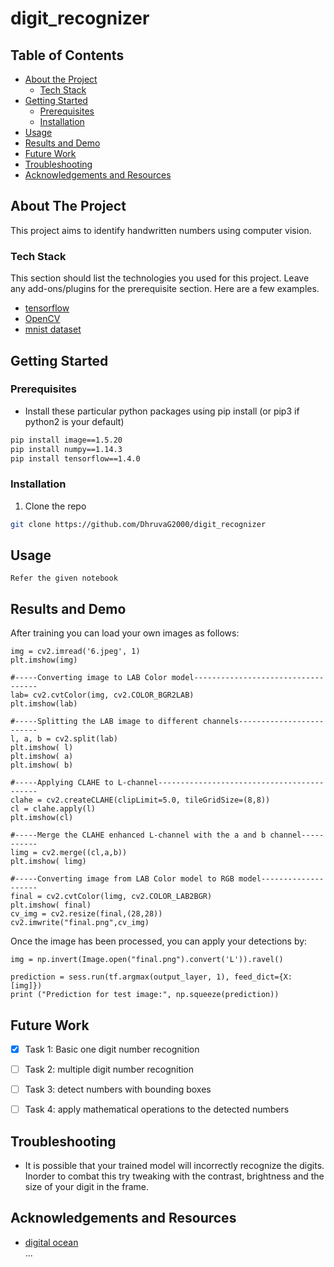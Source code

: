# digit_recognizer

<!-- TABLE OF CONTENTS -->
## Table of Contents

* [About the Project](#about-the-project)
  * [Tech Stack](#tech-stack)
* [Getting Started](#getting-started)
  * [Prerequisites](#prerequisites)
  * [Installation](#installation)
* [Usage](#usage)
* [Results and Demo](#results-and-demo)
* [Future Work](#future-work)
* [Troubleshooting](#troubleshooting)
* [Acknowledgements and Resources](#acknowledgements-and-resources)



<!-- ABOUT THE PROJECT -->
## About The Project
This project aims to identify handwritten numbers using computer vision.  


### Tech Stack
This section should list the technologies you used for this project. Leave any add-ons/plugins for the prerequisite section. Here are a few examples.
* [tensorflow](https://www.tensorflow.org/)
* [OpenCV](https://opencv.org/)
* [mnist dataset](http://yann.lecun.com/exdb/mnist/)  


<!-- GETTING STARTED -->
## Getting Started

### Prerequisites

* Install these particular python packages using pip install (or pip3 if python2 is your default)
```sh
pip install image==1.5.20
pip install numpy==1.14.3
pip install tensorflow==1.4.0
```

### Installation
1. Clone the repo
```sh
git clone https://github.com/DhruvaG2000/digit_recognizer
```


<!-- USAGE EXAMPLES -->
## Usage
```
Refer the given notebook 
```


<!-- RESULTS AND DEMO -->
## Results and Demo
After training you can load your own images as follows:
```
img = cv2.imread('6.jpeg', 1)
plt.imshow(img) 

#-----Converting image to LAB Color model----------------------------------- 
lab= cv2.cvtColor(img, cv2.COLOR_BGR2LAB)
plt.imshow(lab)

#-----Splitting the LAB image to different channels-------------------------
l, a, b = cv2.split(lab)
plt.imshow( l)
plt.imshow( a)
plt.imshow( b)

#-----Applying CLAHE to L-channel-------------------------------------------
clahe = cv2.createCLAHE(clipLimit=5.0, tileGridSize=(8,8))
cl = clahe.apply(l)
plt.imshow(cl)

#-----Merge the CLAHE enhanced L-channel with the a and b channel-----------
limg = cv2.merge((cl,a,b))
plt.imshow( limg)

#-----Converting image from LAB Color model to RGB model--------------------
final = cv2.cvtColor(limg, cv2.COLOR_LAB2BGR)
plt.imshow( final)
cv_img = cv2.resize(final,(28,28))
cv2.imwrite("final.png",cv_img)
```
Once the image has been processed, you can apply your detections by:
```
img = np.invert(Image.open("final.png").convert('L')).ravel()

prediction = sess.run(tf.argmax(output_layer, 1), feed_dict={X: [img]})
print ("Prediction for test image:", np.squeeze(prediction))
```

<!-- FUTURE WORK -->
## Future Work
- [x] Task 1: Basic one digit number recognition
- [ ] Task 2: multiple digit number recognition 
- [ ] Task 3: detect numbers with bounding boxes
- [ ] Task 4: apply mathematical operations to the detected numbers


<!-- TROUBLESHOOTING -->
## Troubleshooting
* It is possible that your trained model will incorrectly recognize the digits. Inorder to combat this try tweaking with the contrast, brightness and the size of your digit in the frame.



<!-- ACKNOWLEDGEMENTS AND REFERENCES -->
## Acknowledgements and Resources
* [digital ocean](https://www.digitalocean.com/community/tutorials/how-to-build-a-neural-network-to-recognize-handwritten-digits-with-tensorflow)   
...


